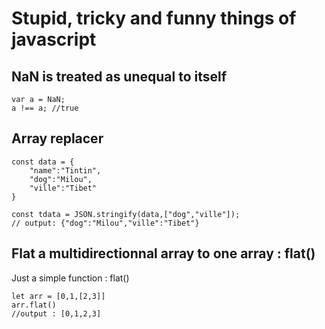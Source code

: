 # Stupid, tricky and funny things of javascript

## NaN is treated as unequal to itself  

```
var a = NaN;
a !== a; //true

```

## Array replacer

```
const data = {
	"name":"Tintin",
	"dog":"Milou",
	"ville":"Tibet"
}

const tdata = JSON.stringify(data,["dog","ville"]);
// output: {"dog":"Milou","ville":"Tibet"}
```

## Flat a multidirectionnal array to one array : flat()

Just a simple function : flat()

```
let arr = [0,1,[2,3]]
arr.flat()
//output : [0,1,2,3]
```
